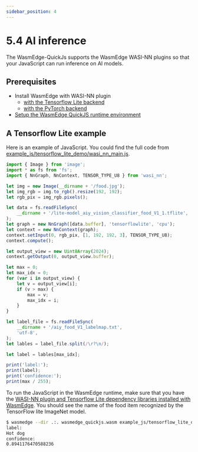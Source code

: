 ```yaml
---
sidebar_position: 4
---
```


# 5.4 AI inference

The WasmEdge-QuickJs supports the WasmEdge WASI-NN plugins so that your JavaScript can run inference on AI models.

## Prerequisites

-   Install WasmEdge with WASI-NN plugin
    -   [with the Tensorflow Lite backend](../build-and-run/install#wasi-nn-plugin-with-tensorflow-lite)
    -   [with the PyTorch backend](../build-and-run/install#wasi-nn-plugin-with-pytorch-backend)
-   [Setup the WasmEdge QuickJS runtime environment](./hello_world#prerequisites)

## A Tensorflow Lite example

Here is an example of JavaScript. You could find the full code from [example_js/tensorflow_lite_demo/wasi_nn_main.js](https://github.com/second-state/wasmedge-quickjs/tree/main/example_js/tensorflow_lite_demo/wasi_nn_main.js).

```javascript
import { Image } from 'image';
import * as fs from 'fs';
import { NnGraph, NnContext, TENSOR_TYPE_U8 } from 'wasi_nn';

let img = new Image(__dirname + '/food.jpg');
let img_rgb = img.to_rgb().resize(192, 192);
let rgb_pix = img_rgb.pixels();

let data = fs.readFileSync(
    __dirname + '/lite-model_aiy_vision_classifier_food_V1_1.tflite',
);
let graph = new NnGraph([data.buffer], 'tensorflowlite', 'cpu');
let context = new NnContext(graph);
context.setInput(0, rgb_pix, [1, 192, 192, 3], TENSOR_TYPE_U8);
context.compute();

let output_view = new Uint8Array(2024);
context.getOutput(0, output_view.buffer);

let max = 0;
let max_idx = 0;
for (var i in output_view) {
    let v = output_view[i];
    if (v > max) {
        max = v;
        max_idx = i;
    }
}

let label_file = fs.readFileSync(
    __dirname + '/aiy_food_V1_labelmap.txt',
    'utf-8',
);
let lables = label_file.split(/\r?\n/);

let label = lables[max_idx];

print('label:');
print(label);
print('confidence:');
print(max / 255);
```

To run the JavaScript in the WasmEdge runtime, make sure that you have the [WASI-NN plugin and Tensorflow Lite dependency libraries installed with WasmEdge](../build-and-run/install#wasi-nn-plugin-with-tensorflow-lite). You should see the name of the food item recognized by the TensorFlow lite ImageNet model.

```bash
$ wasmedge --dir .:. wasmedge_quickjs.wasm example_js/tensorflow_lite_demo/wasi_nn_main.js
label:
Hot dog
confidence:
0.8941176470588236
```
